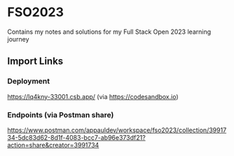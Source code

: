 # FSO2023
Contains my notes and solutions for my Full Stack Open 2023 learning journey

## Import Links
### Deployment
https://lq4kny-33001.csb.app/ (via https://codesandbox.io)
### Endpoints (via Postman share)
https://www.postman.com/appauldev/workspace/fso2023/collection/3991734-5dc83d62-8d1f-4083-bcc7-ab96e373df21?action=share&creator=3991734